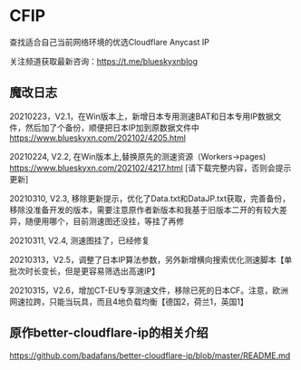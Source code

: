 # CFIP

查找适合自己当前网络环境的优选Cloudflare Anycast IP

关注频道获取最新咨询：https://t.me/blueskyxnblog 

## 魔改日志

20210223，V2.1，在Win版本上，新增日本专用测速BAT和日本专用IP数据文件，然后加了个备份，顺便把日本IP加到原数据文件中  https://www.blueskyxn.com/202102/4205.html

20210224, V2.2, 在Win版本上,替换原先的测速资源（Workers->pages)  https://www.blueskyxn.com/202102/4217.html [请下载完整内容，否则会提示更新]

20210310, V2.3, 移除更新提示，优化了Data.txt和DataJP.txt获取，完善备份，移除没准备开发的版本，需要注意原作者新版本和我基于旧版本二开的有较大差异，随便用哪个，目前测速图还没挂，等挂了再修

20210311, V2.4, 测速图挂了，已经修复

20210313，V2.5，调整了日本IP算法参数，另外新增横向搜索优化测速脚本【单批次时长变长，但是更容易筛选出高速IP】

20210315，V2.6，增加CT-EU专享测速文件，移除已死的日本CF。注意，欧洲网速拉跨，只能当玩具，而且4地负载均衡【德国2，荷兰1，英国1】


## 原作better-cloudflare-ip的相关介绍

https://github.com/badafans/better-cloudflare-ip/blob/master/README.md
